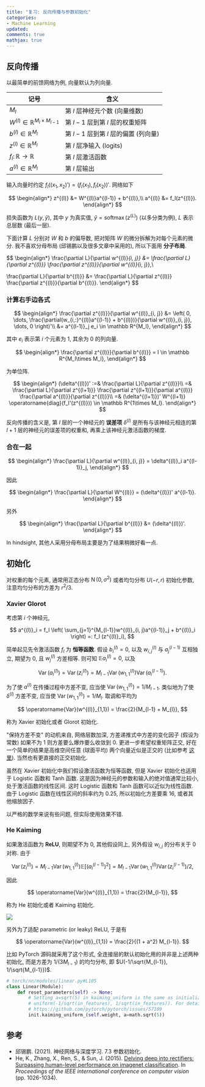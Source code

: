 ```yaml
---
title: "复习: 反向传播与参数初始化"
categories: 
- Machine Learning
updated: 
comments: true
mathjax: true
---
```


<!-- more -->

## 反向传播

以最简单的前馈网络为例, 向量默认为列向量.

|                     记号                     |                 含义                 |
| ------------------------------------------- | ----------------------------------- |
| $M_l$                                       | 第 $l$ 层神经元个数 (向量维数)        |
| $W^{(l)}\in \mathbb R^{M_l \times M_{l-1}}$ | 第 $l-1$ 层到第 $l$ 层的权重矩阵      |
| $b^{(l)}\in \mathbb R^{M_l}$                | 第 $l-1$ 层到第 $l$ 层的偏置 (列向量) |
| $z^{(l)}\in \mathbb R^{M_l}$                | 第 $l$ 层净输入 (logits)             |
| $f_l\colon \mathbb R \to \mathbb R$         | 第 $l$ 层激活函数                    |
| $a^{(l)}\in \mathbb R^{M_l}$                | 第 $l$ 层输出                        |

输入向量时约定 $f_l((x_1, x_2)') = (f_l(x_1), f_l(x_2))'$. 网络如下

$$
\begin{align*}
z^{(l)} &= W^{(l)}a^{(l-1)} + b^{(l)},\\
a^{(l)} &= f_l(z^{(l)}).
\end{align*}
$$

损失函数为 $L(y, \hat y)$, 其中 $y$ 为真实值, $\hat y = \operatorname{softmax}(z^{(L)})$ (以多分类为例), $L$ 表示总层数 (最后一层).

下面计算 $L$ 分别对 $W$ 和 $b$ 的偏导数, 把对矩阵 $W$ 的微分拆解为对每个元素的微分. 我不喜欢分母布局 (邱锡鹏以及很多文章中采用的), 所以下面用 **分子布局**.

$$
\begin{align*}
\frac{\partial L}{\partial w^{(l)}_{i, j}} 
&= \frac{\partial L}{\partial z^{(l)}} 
\frac{\partial z^{(l)}}{\partial w^{(l)}_{i, j}},\\

\frac{\partial L}{\partial b^{(l)}} 
&= \frac{\partial L}{\partial z^{(l)}} 
\frac{\partial z^{(l)}}{\partial b^{(l)}}.
\end{align*}
$$  

### 计算右手边各式

$$
\begin{align*}
\frac{\partial z^{(l)}}{\partial w^{(l)}_{i, j}}
&= \left( 0, \dots, \frac{\partial(w_{i,:}^{(l)}a^{(l-1)} + b^{(l)})}{\partial w^{(l)}_{i, j}}, \dots, 0 \right)'\\
&= a^{(l-1)}_j e_i \in \mathbb R^{M_l},
\end{align*}
$$

其中 $e_i$ 表示第 $i$ 个元素为 $1$, 其余为 0 的列向量.

$$
\begin{align*}
\frac{\partial z^{(l)}}{\partial b^{(l)}} = I \in \mathbb R^{M_l\times M_l},
\end{align*}
$$

为单位阵.

$$
\begin{align*}
(\delta^{(l)})' :=& \frac{\partial L}{\partial z^{(l)}}\\
=& \frac{\partial L}{\partial z^{(l+1)}}
\frac{\partial z^{(l+1)}}{\partial a^{(l)}}
\frac{\partial a^{(l)}}{\partial z^{(l)}}\\
=& (\delta^{(l+1)})' W^{(l+1)} \operatorname{diag}(f_l'(z^{(l)})) \in \mathbb R^{1\times M_l}.
\end{align*}
$$

反向传播的含义是, 第 $l$ 层的一个神经元的 **误差项** $\delta^{(l)}$ 是所有与该神经元相连的第 $l+1$ 层的神经元的误差项的权重和, 再乘上该神经元激活函数的梯度.

### 合在一起

$$
\begin{align*}
\frac{\partial L}{\partial w^{(l)}_{i, j}} 
= \delta^{(l)}_i a^{(l-1)}_j,
\end{align*}
$$  

因此

$$
\begin{align*}
\frac{\partial L}{\partial W^{(l)}} 
= (\delta^{(l)})' a^{(l-1)}.
\end{align*}
$$  

另外

$$
\begin{align*}
\frac{\partial L}{\partial b^{(l)}} 
&= (\delta^{(l)})'.
\end{align*}
$$  

In hindsight, 其他人采用分母布局主要是为了结果稍微好看一点.

## 初始化

对权重的每个元素, 通常用正态分布 $\operatorname{N}(0, \sigma^2)$ 或者均匀分布 $U(-r, r)$ 初始化参数, 注意均匀分布的方差为 $r^2/3$.

### Xavier Glorot

考虑第 $i$ 个神经元,

$$
a^{(l)}_i = f_l \left(
\sum_{j=1}^{M_{l-1}}w^{(l)}_{i, j}a^{(l-1)}_j + b^{(l)}_i
\right) =: f_l (z^{(l)}_i),
$$

简单起见先令激活函数 $f_l$ 为 **恒等函数**. 假设 $b_{i}^{(l)} = 0$, 以及 $w_{i, j}^{(l)}$ 与 $a_{j}^{(l-1)}$ 互相独立, 期望为 0, 且 $w_{j}^{(l)}$ 方差相等. 则可知 $\mathbb E a_{i}^{(l)} = 0$, 以及

$$
\operatorname{Var}(a^{(l)}_i) = \operatorname{Var}(z^{(l)}_i) = M_{l-1}\operatorname{Var}(w^{(l)}_{1, 1})\operatorname{Var}(a^{(l-1)}_i).
$$

为了使 $a^{(l)}$ 在传播过程中方差不变, 应当使 $\operatorname{Var}(w_{1,1}^{(l)}) = 1/M_{l-1}$. 类似地为了使 $\delta^{(l)}$ 方差不变, 应当使 $\operatorname{Var}(w_{1,1}^{(l)}) = 1/M_{l}$. 取调和平均为

$$
\operatorname{Var}(w^{(l)}_{1,1}) = \frac{2}{M_{l-1} + M_{l}},
$$

称为 Xavier 初始化或者 Glorot 初始化.

"保持方差不变" 的动机来自, 网络层数加深, 方差递推式中方差的变化因子 (假设为常数) 如果不为 1 则方差要么爆炸要么收敛到 0. 更进一步希望权重矩阵正交, 好在一个简单的结果是高维空间任意 (球面平均) 两个向量近似是正交的  (比如参考 [这里](https://kexue.fm/archives/7076)). 当然也有更直接的正交初始化.

虽然在 Xavier 初始化中我们假设激活函数为恒等函数, 但是 Xavier 初始化也适用于 Logistic 函数和 Tanh 函数. 这是因为神经元的参数和输入的绝对值通常比较小, 处于激活函数的线性区间. 这时 Logistic 函数和 Tanh 函数可以近似为线性函数. 由于 Logistic 函数在线性区间的斜率约为 0.25, 所以初始化方差要乘 16, 或者其他缩放因子.

以严格的数学来说有些问题, 但实际使用效果不错.

### He Kaiming

如果激活函数为 **ReLU**, 则期望不为 0, 其他假设同上, 另外假设 $w_{i, j}$ 的分布关于 0 对称. 由于

$$
\operatorname{Var}(z^{(l)}_i) = M_{l-1}\operatorname{Var}(w^{(l)}_{1, 1})\mathbb E[(a^{(l-1)}_i)^2] = M_{l-1}\operatorname{Var}(w^{(l)}_{1, 1})\operatorname{Var}(z^{(l-1)}_i) / 2,
$$

因此

$$
\operatorname{Var}(w^{(l)}_{1,1}) = \frac{2}{M_{l-1}},
$$

称为 He 初始化或者 Kaiming 初始化.

![](https://shiina18.github.io/assets/posts/images/560701117220555.png)

另外为了适配 parametric (or leaky) ReLU, 于是有

$$
\operatorname{Var}(w^{(l)}_{1,1}) = \frac{2}{(1 + a^2) M_{l-1}}.
$$

比如 PyTorch 源码就采用了这个形式, 全连接层的默认初始化用的并非是上述两种初始化, 而是方差为 $1/(3M_{l-1})$ 的均匀分布, 即 $U(-1/\sqrt{M_{l-1}}, 1/\sqrt{M_{l-1}})$.

```python
# torch/nn/modules/linear.py#L105
class Linear(Module):
    def reset_parameters(self) -> None:
        # Setting a=sqrt(5) in kaiming_uniform is the same as initializing with
        # uniform(-1/sqrt(in_features), 1/sqrt(in_features)). For details, see
        # https://github.com/pytorch/pytorch/issues/57109
        init.kaiming_uniform_(self.weight, a=math.sqrt(5))
```

## 参考

- 邱锡鹏. (2021). 神经网络与深度学习. 7.3 参数初始化.
- He, K., Zhang, X., Ren, S., & Sun, J. (2015). [Delving deep into rectifiers: Surpassing human-level performance on imagenet classification](https://openaccess.thecvf.com/content_iccv_2015/papers/He_Delving_Deep_into_ICCV_2015_paper.pdf). In *Proceedings of the IEEE international conference on computer vision* (pp. 1026-1034).